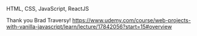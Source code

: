 HTML, CSS, JavaScript, ReactJS



Thank you Brad Traversy!
https://www.udemy.com/course/web-projects-with-vanilla-javascript/learn/lecture/17842056?start=15#overview

